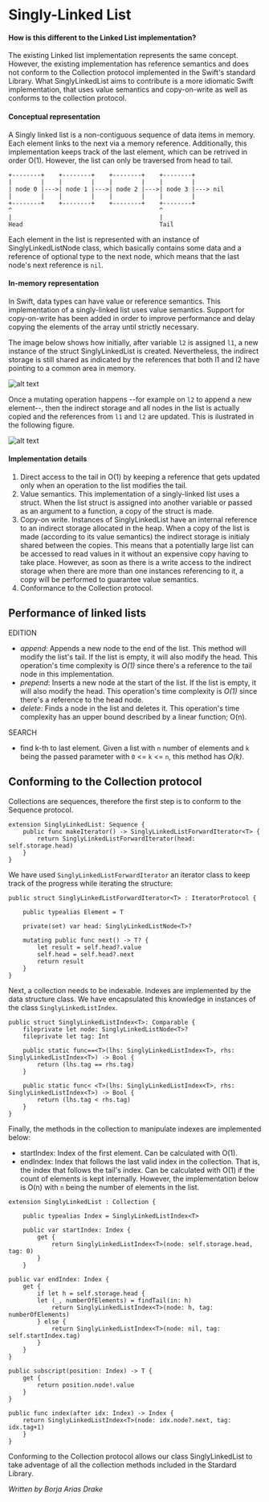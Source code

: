 # Singly-Linked List

#### How is this different to the Linked List implementation?
The existing Linked list implementation represents the same concept. However, the existing implementation has reference semantics and does not conform to the Collection protocol implemented in the Swift's standard Library. What SinglyLinkedList aims to contribute is a more idiomatic Swift implementation, that uses value semantics and copy-on-write as well as conforms to the collection protocol.

#### Conceptual representation
A Singly linked list is a non-contiguous sequence of data items in memory. Each element links to the next via a memory reference. Additionally, this implementation keeps track of the last element, which can be retrived in order O(1). However, the list can only be traversed from head to tail.

    +--------+    +--------+    +--------+    +--------+
    |        |    |        |    |        |    |        |
    | node 0 |--->| node 1 |--->| node 2 |--->| node 3 |---> nil
    |        |    |        |    |        |    |        |
    +--------+    +--------+    +--------+    +--------+
    ^                                         ^
    |                                         |
    Head                                      Tail

Each element in the list is represented with an instance of SinglyLinkedListNode class, which basically contains some data and a reference of optional type to the next node, which means that the last node's next reference is `nil`.

#### In-memory representation
In Swift, data types can have value or reference semantics. This implementation of a singly-linked list uses value semantics. Support for copy-on-write has been added in order to improve performance and delay copying the elements of the array until strictly necessary.

The image below shows how initially, after variable `l2` is assigned `l1`, a new instance of the struct SinglyLinkedList is created. Nevertheless, the indirect storage is still shared as indicated by the references that both l1 and l2 have pointing to a common area in memory.

![alt text](Images/SharedIndirectStorage.png "Two linked lists sharing the indirect storage")

Once a mutating operation happens --for example on `l2` to append a new element--, then the indirect storage and all nodes in the list is actually copied and the references from `l1` and `l2` are updated. This is ilustrated in the following figure.

![alt text](Images/CopiedIndirectStorage.png "A copy is created after editing one of the lists")

#### Implementation details
1. Direct access to the tail in O(1) by keeping a reference that gets updated only when an operation to the list modifies the tail.
2. Value semantics. This implementation of a singly-linked list uses a struct. When the list struct is assigned into another variable or passed as an argument to a function, a copy of the struct is made.
3. Copy-on write. Instances of SinglyLinkedList have an internal reference to an indirect storage allocated in the heap. When a copy of the list is made (according to its value semantics) the indirect storage is initialy shared between the copies. This means that a potentially large list can be accessed to read values in it without an expensive copy having to take place. However, as soon as there is a write access to the indirect storage when there are more than one instances referencing to it, a copy will be performed to guarantee value semantics.
4. Conformance to the Collection protocol.





## Performance of linked lists

EDITION
- *append*: Appends a new node to the end of the list. This method will modify the list's tail. If the list is empty, it will also modify the head. This operation's time complexity is *O(1)* since there's a reference to the tail node in this implementation.
- *prepend*: Inserts a new node at the start of the list. If the list is empty, it will also modify the head. This operation's time complexity is *O(1)* since there's a reference to the head node.
- *delete*: Finds a node in the list and deletes it. This operation's time complexity has an upper bound described by a linear function; O(n).

SEARCH
- find k-th to last element. Given a list with `n` number of elements and `k` being the passed parameter with `0` <= `k` <= `n`, this method has *O(k)*.

## Conforming to the Collection protocol
Collections are sequences, therefore the first step is to conform to the Sequence protocol.

```
extension SinglyLinkedList: Sequence {
    public func makeIterator() -> SinglyLinkedListForwardIterator<T> {
        return SinglyLinkedListForwardIterator(head: self.storage.head)
    }
}
```

We have used `SinglyLinkedListForwardIterator` an iterator class to keep track of the progress while iterating the structure:

```
public struct SinglyLinkedListForwardIterator<T> : IteratorProtocol {

    public typealias Element = T

    private(set) var head: SinglyLinkedListNode<T>?

    mutating public func next() -> T? {
        let result = self.head?.value
        self.head = self.head?.next
        return result
    }
}
```

Next, a collection needs to be indexable. Indexes are implemented by the data structure class. We have encapsulated this knowledge in instances of the class `SinglyLinkedListIndex`. 

```
public struct SinglyLinkedListIndex<T>: Comparable {
    fileprivate let node: SinglyLinkedListNode<T>?
    fileprivate let tag: Int

    public static func==<T>(lhs: SinglyLinkedListIndex<T>, rhs: SinglyLinkedListIndex<T>) -> Bool {
        return (lhs.tag == rhs.tag)
    }

    public static func< <T>(lhs: SinglyLinkedListIndex<T>, rhs: SinglyLinkedListIndex<T>) -> Bool {
        return (lhs.tag < rhs.tag)
    }
}
```

Finally, the methods in the collection to manipulate indexes are implemented below:
- startIndex: Index of the first element. Can be calculated with O(1).
- endIndex: Index that follows the last valid index in the collection. That is, the index that follows the tail's index. Can be calculated with O(1) if the count of elements is kept internally. However, the implementation below is O(n) with `n` being the number of elements in the list. 

```
extension SinglyLinkedList : Collection {

    public typealias Index = SinglyLinkedListIndex<T>

    public var startIndex: Index {
        get {
            return SinglyLinkedListIndex<T>(node: self.storage.head, tag: 0)
        }
    }

public var endIndex: Index {
    get {
        if let h = self.storage.head {
        let (_, numberOfElements) = findTail(in: h)
            return SinglyLinkedListIndex<T>(node: h, tag: numberOfElements)
        } else {
            return SinglyLinkedListIndex<T>(node: nil, tag: self.startIndex.tag)
        }
    }
}

public subscript(position: Index) -> T {
    get {
        return position.node!.value
    }
}

public func index(after idx: Index) -> Index {
    return SinglyLinkedListIndex<T>(node: idx.node?.next, tag: idx.tag+1)
    }
}
```

Conforming to the Collection protocol allows our class SinglyLinkedList to take adventage of all the collection methods included in the Stardard Library.

*Written by Borja Arias Drake*
